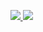 <div style="font-family: cursive;">
  <p>
    <a href="https://www.linkedin.com/in/john-krueger-50615920/">
      <img src="https://img.shields.io/badge/-john%20krueger-blue?style=for-the-badge&logo=Linkedin&logoColor=00AEFF&labelColor=black&color=black">
    </a>
    <a href="mailto:sleepy.home8287@fastmail.com">
      <img src="https://img.shields.io/badge/sleepy.home8287@fastmail.com-0078D4?style=for-the-badge&logo=Microsoft-Outlook&logoColor=00AEFF&labelColor=black&color=black">
    </a>
    <br />
  </p>
</div>
